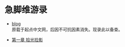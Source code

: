 # 急脚维游录
* [blog](https://github.com/snui/blog)  
原载于起点中文网，后因不可抗因素消失。现录此以备查。  
+ [第一章 拾光捡影](https://github.com/snui/blog/blob/master/jijiao/zw/0001.md)
